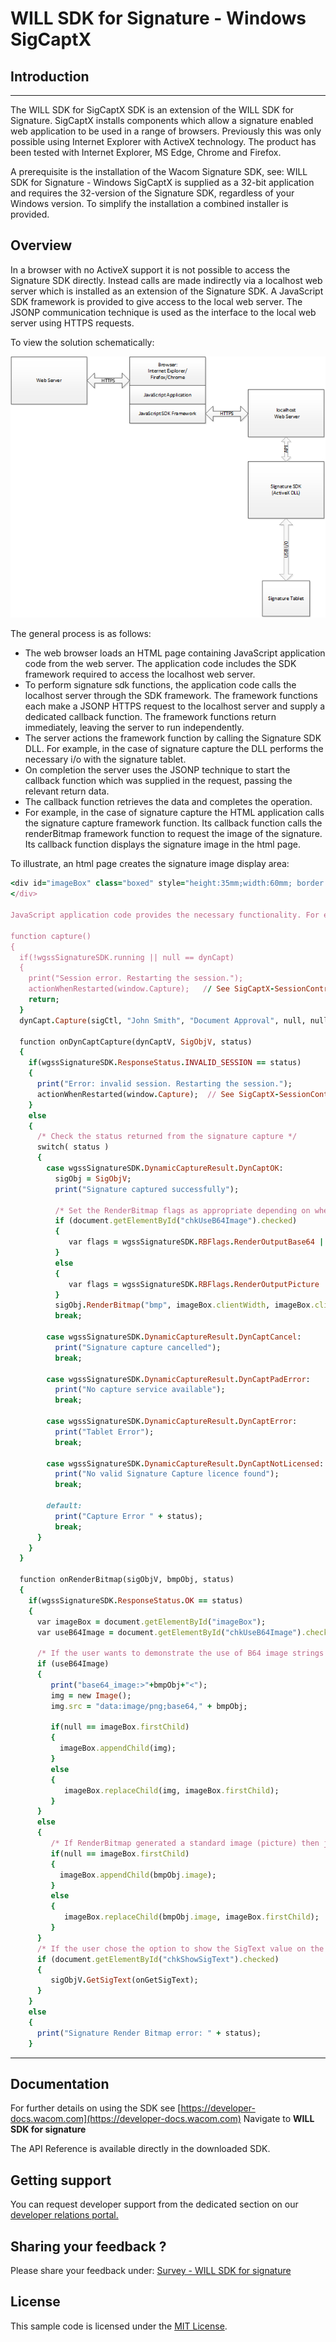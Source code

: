 # WILL SDK for Signature - Windows SigCaptX

## Introduction

---

The WILL SDK for SigCaptX SDK is an extension of the WILL SDK for Signature.
SigCaptX installs components which allow a signature enabled web application to be used in a range of browsers.
Previously this was only possible using Internet Explorer with ActiveX technology.
The product has been tested with Internet Explorer, MS Edge, Chrome and Firefox.

A prerequisite is the installation of the Wacom Signature SDK, see: WILL SDK for Signature - Windows
SigCaptX is supplied as a 32-bit application and requires the 32-version of the Signature SDK, regardless of your Windows version.
To simplify the installation a combined installer is provided.


## Overview

In a browser with no ActiveX support it is not possible to access the Signature SDK directly. Instead calls are made indirectly via a localhost web server which is installed as an extension of the Signature SDK. A JavaScript SDK framework is provided to give access to the local web server. The JSONP communication technique is used as the interface to the local web server using HTTPS requests.
 
To view the solution schematically:

![signature sigcaptx components](images/SigCaptXComponents.png)

The general process is as follows:

*	The web browser loads an HTML page containing JavaScript application code from the web server. The application code includes the SDK framework required to access the localhost web server.
*	To perform signature sdk functions, the application code calls the localhost server through the SDK framework. The framework functions each make a JSONP HTTPS request to the localhost server and supply a dedicated callback function. The framework functions return immediately, leaving the server to run independently.
*	The server actions the framework function by calling the Signature SDK DLL. For example, in the case of signature capture the DLL performs the necessary i/o with the signature tablet.
*	On completion the server uses the JSONP technique to start the callback function which was supplied in the request, passing the relevant return data.
*	The callback function retrieves the data and completes the operation.
*	For example, in the case of signature capture the HTML application calls the signature capture framework function. Its callback function calls the renderBitmap framework function to request the image of the signature. Its callback function displays the signature image in the html page. 

To illustrate, an html page creates the signature image display area:

```ruby
<div id="imageBox" class="boxed" style="height:35mm;width:60mm; border:1px solid #d3d3d3;">
</div>

JavaScript application code provides the necessary functionality. For example to capture a signature:

function capture()
{
  if(!wgssSignatureSDK.running || null == dynCapt)
  {
    print("Session error. Restarting the session.");
    actionWhenRestarted(window.Capture);   // See SigCaptX-SessionControl.js
    return;
  }
  dynCapt.Capture(sigCtl, "John Smith", "Document Approval", null, null, onDynCaptCapture);

  function onDynCaptCapture(dynCaptV, SigObjV, status)
  {
    if(wgssSignatureSDK.ResponseStatus.INVALID_SESSION == status)
    {
      print("Error: invalid session. Restarting the session.");
      actionWhenRestarted(window.Capture);  // See SigCaptX-SessionControl.js
    }
    else
    {
      /* Check the status returned from the signature capture */
      switch( status ) 
      {
        case wgssSignatureSDK.DynamicCaptureResult.DynCaptOK:
          sigObj = SigObjV;
          print("Signature captured successfully");

          /* Set the RenderBitmap flags as appropriate depending on whether the user wants to use a picture image or B64 text value */
          if (document.getElementById("chkUseB64Image").checked)
          {
             var flags = wgssSignatureSDK.RBFlags.RenderOutputBase64 | wgssSignatureSDK.RBFlags.RenderColor32BPP;
          } 
          else
          {
             var flags = wgssSignatureSDK.RBFlags.RenderOutputPicture | wgssSignatureSDK.RBFlags.RenderColor32BPP;
          }
          sigObj.RenderBitmap("bmp", imageBox.clientWidth, imageBox.clientHeight, 0.7, 0x00000000, 0x00FFFFFF, flags, 4, 4, onRenderBitmap);
          break;

        case wgssSignatureSDK.DynamicCaptureResult.DynCaptCancel:
          print("Signature capture cancelled");
          break;
          
        case wgssSignatureSDK.DynamicCaptureResult.DynCaptPadError:
          print("No capture service available");
          break;
          
        case wgssSignatureSDK.DynamicCaptureResult.DynCaptError:
          print("Tablet Error");
          break;
          
        case wgssSignatureSDK.DynamicCaptureResult.DynCaptNotLicensed:
          print("No valid Signature Capture licence found");
          break;
          
        default: 
          print("Capture Error " + status);
          break;
      }
    }
  }
  
  function onRenderBitmap(sigObjV, bmpObj, status) 
  {
    if(wgssSignatureSDK.ResponseStatus.OK == status) 
    {
      var imageBox = document.getElementById("imageBox");
      var useB64Image = document.getElementById("chkUseB64Image").checked;

      /* If the user wants to demonstrate the use of B64 image strings then define an image and set its source to the B64 string*/
      if (useB64Image)
      {
         print("base64_image:>"+bmpObj+"<");
         img = new Image();
         img.src = "data:image/png;base64," + bmpObj;
  
         if(null == imageBox.firstChild)
         {
           imageBox.appendChild(img);
         }
         else
         {
            imageBox.replaceChild(img, imageBox.firstChild);
         }
      }
      else
      {
         /* If RenderBitmap generated a standard image (picture) then just place that picture in the img control on the HTML form */
         if(null == imageBox.firstChild)
         {
           imageBox.appendChild(bmpObj.image);
         }
         else
         {
            imageBox.replaceChild(bmpObj.image, imageBox.firstChild);
         }
      }
      /* If the user chose the option to show the SigText value on the form then call the function to do this */
      if (document.getElementById("chkShowSigText").checked)
      {
         sigObjV.GetSigText(onGetSigText);
      }
    } 
    else 
    {
      print("Signature Render Bitmap error: " + status);
    }
```
---

## Documentation
For further details on using the SDK see [https://developer-docs.wacom.com](https://developer-docs.wacom.com) 
Navigate to **WILL SDK for signature**

The API Reference is available directly in the downloaded SDK.

## Getting support
You can request developer support from the dedicated section on our
[developer relations portal.](https://developer.wacom.com/developer-dashboard/support)

## Sharing your feedback ?

Please share your feedback under: [Survey - WILL SDK for signature](https://www.surveymonkey.de/r/willsdkforsignature)

## License 
This sample code is licensed under the [MIT License](
https://choosealicense.com/licenses/mit/).


